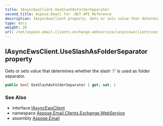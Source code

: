 ```yaml
---
title: IAsyncEwsClient.UseSlashAsFolderSeparator
second_title: Aspose.Email for .NET API Reference
description: IAsyncEwsClient property. Gets or sets value that determines whether the slash / is used as folder separator
type: docs
weight: 20
url: /net/aspose.email.clients.exchange.webservice/iasyncewsclient/useslashasfolderseparator/
---
```

## IAsyncEwsClient.UseSlashAsFolderSeparator property

Gets or sets value that determines whether the slash '/' is used as folder separator.

```csharp
public bool UseSlashAsFolderSeparator { get; set; }
```

### See Also

* interface [IAsyncEwsClient](../)
* namespace [Aspose.Email.Clients.Exchange.WebService](../../iasyncewsclient/)
* assembly [Aspose.Email](../../../)


